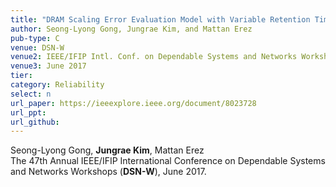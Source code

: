 ```yaml
---
title: "DRAM Scaling Error Evaluation Model with Variable Retention Time"
author: Seong-Lyong Gong, Jungrae Kim, and Mattan Erez
pub-type: C
venue: DSN-W
venue2: IEEE/IFIP Intl. Conf. on Dependable Systems and Networks Workshops 
venue3: June 2017
tier: 
category: Reliability
select: n
url_paper: https://ieeexplore.ieee.org/document/8023728
url_ppt:
url_github:
---
```


Seong-Lyong Gong, **Jungrae Kim**, Mattan Erez<br>
The 47th Annual IEEE/IFIP International Conference on Dependable Systems and Networks Workshops (**DSN-W**), June 2017.
